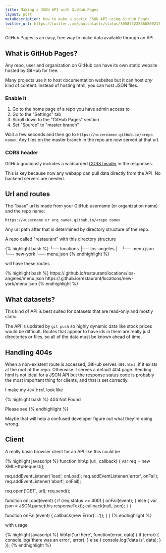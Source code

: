 ```yaml
---
title: Making a JSON API with GitHub Pages
layout: post
metaDescription: How to make a static JSON API using GitHub Pages
twitter_url: https://twitter.com/paulsalaets/status/805875228668809217
---
```


GitHub Pages is an easy, free way to make data available through an API.

## What is GitHub Pages?

Any repo, user and organization on GitHub can have its own static website hosted by GitHub for free.

Many projects use it to host documentation websites but it can host *any* kind of content. Instead of hosting html, you can host JSON files.

### Enable it

1. Go to the home page of a repo you have admin access to
2. Go to the "Settings" tab
3. Scroll down to the "GitHub Pages" section
4. Set "Source" to "master branch"

Wait a few seconds and then go to `https://<username>.github.io/<repo name>`. Any files on the master branch in the repo are now served at that url.

### CORS header

GitHub graciously includes a wildcarded [CORS header](https://developer.mozilla.org/en-US/docs/Web/HTTP/Headers/Access-Control-Allow-Origin) in the responses.

This is key because now any webapp can pull data directly from the API. No backend servers are needed.

## Url and routes

The "base" url is made from your GitHub username (or organization name) and the repo name:

`https://<username or org name>.github.io/<repo name>`

Any url path after that is determined by directory structure of the repo.

A repo called "restaurant" with this directory structure

{% highlight bash %}
└── locations
    ├── los-angeles
    │   └── menu.json
    └── new-york
        └── menu.json
{% endhighlight %}

will have these routes

{% highlight bash %}
https://<username>.github.io/restaurant/locations/los-angeles/menu.json
https://<username>.github.io/restaurant/locations/new-york/menu.json
{% endhighlight %}

## What datasets?

This kind of API is best suited for datasets that are read-only and mostly static.

The API is updated by `git push` so highly dynamic data like stock prices would be difficult. Routes that appear to have ids in them are really just directories or files, so all of the data must be known ahead of time.

## Handling 404s

When a non-existent route is accessed, GitHub serves `404.html`, if it exists at the root of the repo. Otherwise it serves a default 404 page. Sending html is not ideal for a JSON API but the response status code is probably the most important thing for clients, and that is set correctly.

I make my `404.html` look like

{% highlight bash %}
404 Not Found

Please see <url to API docs>
{% endhighlight %}

Maybe that will help a confused developer figure out what they're doing wrong.

## Client

A really basic browser client for an API like this could be

{% highlight javascript %}
function hitApi(url, callback) {
  var req = new XMLHttpRequest();

  req.addEventListener('load', onLoad);
  req.addEventListener('error', onFail);
  req.addEventListener('abort', onFail);

  req.open('GET', url);
  req.send();

  function onLoad(event) {
    if (req.status >= 400) {
      onFail(event);
    } else {
      var json = JSON.parse(this.responseText);
      callback(null, json);
    }
  }

  function onFail(event) {
    callback(new Error('...'));
  }
}
{% endhighlight %}

with usage

{% highlight javascript %}
hitApi('url here', function(error, data) {
  if (error) {
    console.log('there was an error', error);
  } else {
    console.log('data is', data);
  }
});
{% endhighlight %}

